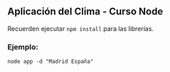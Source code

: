 
## Aplicación del Clima - Curso Node

Recuerden ejecutar ```npm install``` para las librerías.


### Ejemplo:
```
node app -d "Madrid España"
```
